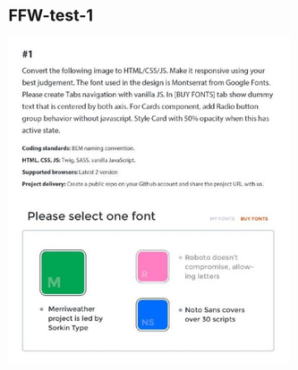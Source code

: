 # FFW-test-1
![alt text](https://github.com/Oleh-3000/FFW-test-1/blob/master/screenshot/Screenshot_5.jpg?raw=true)
